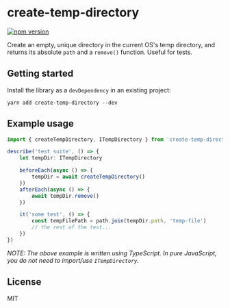 # create-temp-directory
[![npm version](https://badge.fury.io/js/create-temp-directory.svg)](https://www.npmjs.com/package/create-temp-directory)

Create an empty, unique directory in the current OS's temp directory,
and returns its absolute `path` and a `remove()` function. Useful for tests.

## Getting started

Install the library as a `devDependency` in an existing project:
```
yarn add create-temp-directory --dev
```

## Example usage

```ts
import { createTempDirectory, ITempDirectory } from 'create-temp-directory'

describe('test suite', () => {
    let tempDir: ITempDirectory

    beforeEach(async () => {
        tempDir = await createTempDirectory()
    })
    afterEach(async () => {
        await tempDir.remove()
    })

    it('some test', () => {
        const tempFilePath = path.join(tempDir.path, 'temp-file')
        // the rest of the test...
    })
})
```

*NOTE: The above example is written using TypeScript. In pure JavaScript, you do not need to import/use `ITempDirectory`.*

## License

MIT
